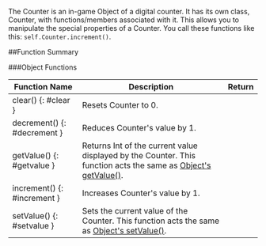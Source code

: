 The Counter is an in-game Object of a digital counter. It has its own class, Counter, with functions/members associated with it. This allows you to manipulate the special properties of a Counter. You call these functions like this: `self.Counter.increment()`.

##Function Summary

###Object Functions

Function Name | Description | Return
-- | -- | --:
clear() {: #clear } | Resets Counter to 0. | [<span class="ret boo"></span>](../types.md)
decrement() {: #decrement } | Reduces Counter's value by 1. | [<span class="ret boo"></span>](../types.md)
getValue() {: #getvalue } | Returns Int of the current value displayed by the Counter. This function acts the same as [Object's getValue()](../object.md#getvalue). | [<span class="ret boo"></span>](../types.md)
increment() {: #increment } | Increases Counter's value by 1. | [<span class="ret boo"></span>](../types.md)
setValue() {: #setvalue } | Sets the current value of the Counter. This function acts the same as [Object's setValue()](../object.md#setvalue). | [<span class="ret boo"></span>](../types.md)

